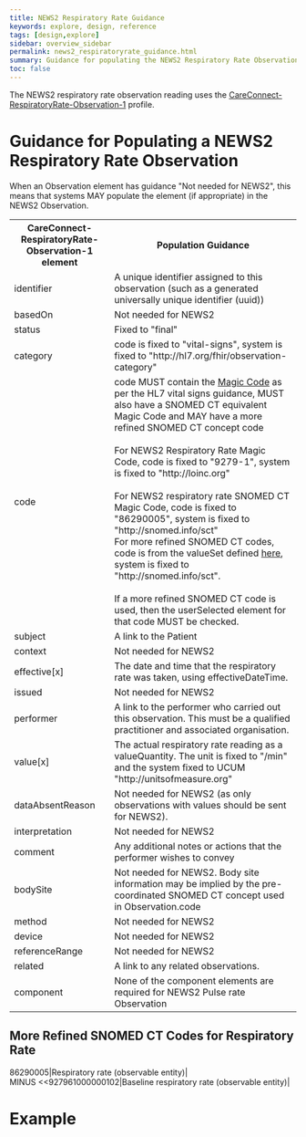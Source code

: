 ```yaml
---
title: NEWS2 Respiratory Rate Guidance
keywords: explore, design, reference
tags: [design,explore]
sidebar: overview_sidebar
permalink: news2_respiratoryrate_guidance.html
summary: Guidance for populating the NEWS2 Respiratory Rate Observation.
toc: false
---
```


The NEWS2 respiratory rate observation reading uses the <a href="https://fhir.hl7.org.uk/STU3/StructureDefinition/CareConnect-RespiratoryRate-Observation-1">CareConnect-RespiratoryRate-Observation-1</a> profile.

# Guidance for Populating a NEWS2 Respiratory Rate Observation #

When an Observation element has guidance "Not needed for NEWS2", this means that systems MAY populate the element (if appropriate) in the NEWS2 Observation.

<table>
<tr><th>CareConnect-RespiratoryRate-Observation-1 element</th><th>Population Guidance</th></tr>
<tr><td>identifier</td><td>A unique identifier assigned to this observation (such as a generated universally unique identifier (uuid))</td></tr>
<tr><td>basedOn</td><td>Not needed for NEWS2</td></tr>
<tr><td>status</td><td>Fixed to "final"</td></tr>
<tr><td>category</td><td>code is fixed to "vital-signs", system is fixed to "http://hl7.org/fhir/observation-category"</td></tr>
<tr><td>code</td><td>code MUST contain the <a href="https://www.hl7.org/fhir/observation-vitalsigns.html#vitals-table">Magic Code</a> as per the HL7 vital signs guidance, MUST also have a SNOMED CT equivalent Magic Code and MAY have a more refined SNOMED CT concept code<br/><br/>For NEWS2 Respiratory Rate Magic Code, code is fixed to "9279-1", system is fixed to "http://loinc.org"<br/><br/>For NEWS2 respiratory rate SNOMED CT Magic Code, code is fixed to "86290005", system is fixed to "http://snomed.info/sct"<br/>For more refined SNOMED CT codes, code is from the valueSet defined <a href="#more-refined-snomed-ct-codes-for-pulse-rate">here</a>, system is fixed to "http://snomed.info/sct".<br/><br/>If a more refined SNOMED CT code is used, then the userSelected element for that code MUST be checked. </td></tr>
<tr><td>subject</td><td>A link to the Patient</td></tr>
<tr><td>context</td><td>Not needed for NEWS2</td></tr>
<tr><td>effective[x]</td><td>The date and time that the respiratory rate was taken, using effectiveDateTime.</td></tr>
<tr><td>issued</td><td>Not needed for NEWS2</td></tr>
<tr><td>performer</td><td>A link to the performer who carried out this observation. This must be a qualified practitioner and associated organisation.</td></tr>
<tr><td>value[x]</td><td>The actual respiratory rate reading as a valueQuantity. The unit is fixed to "/min" and the system fixed to UCUM "http://unitsofmeasure.org"</td></tr>
<tr><td>dataAbsentReason</td><td>Not needed for NEWS2 (as only observations with values should be sent for NEWS2).</td></tr>
<tr><td>interpretation</td><td>Not needed for NEWS2</td></tr>
<tr><td>comment</td><td>Any additional notes or actions that the performer wishes to convey</td></tr>
<tr><td>bodySite</td><td>Not needed for NEWS2. Body site information may be implied by the pre-coordinated SNOMED CT concept used in Observation.code</td></tr>
<tr><td>method</td><td>Not needed for NEWS2</td></tr>
<tr><td>device</td><td>Not needed for NEWS2</td></tr>
<tr><td>referenceRange</td><td>Not needed for NEWS2</td></tr>
<tr><td>related</td><td>A link to any related observations.</td></tr>
<tr><td>component</td><td>None of the component elements are required for NEWS2 Pulse rate Observation</td></tr>
</table>


## More Refined SNOMED CT Codes for Respiratory Rate ##
86290005|Respiratory rate (observable entity)| <br/>
MINUS <<927961000000102|Baseline respiratory rate (observable entity)|

# Example #

<script src="https://gist.github.com/IOPS-DEV/a3872d5c96d59c8144a2881655026811.js"></script>